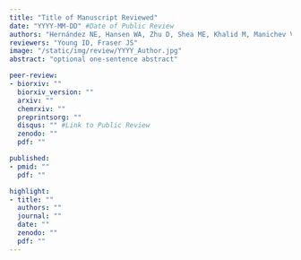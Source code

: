 ```yaml
---
title: "Title of Manuscript Reviewed"
date: "YYYY-MM-DD" #Date of Public Review
authors: "Hernández NE, Hansen WA, Zhu D, Shea ME, Khalid M, Manichev V, Putnins M, Chen M, Dodge AG, Yang L, Marrero-Berríos I, Banal M, Rechani P, Gustafsson T, Feldman LC, Lee SH, Wackett LP, Dai W, Khare SD"
reviewers: "Young ID, Fraser JS"
image: "/static/img/review/YYYY_Author.jpg"
abstract: "optional one-sentence abstract"

peer-review:
- biorxiv: ""
  biorxiv_version: ""
  arxiv: ""
  chemrxiv: ""
  preprintsorg: ""
  disqus: "" #Link to Public Review
  zenodo: ""
  pdf: ""

published:
- pmid: ""
  pdf: ""

highlight:
- title: ""
  authors: ""
  journal: ""
  date: ""
  zenodo: ""
  pdf: ""
---
```

